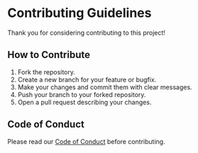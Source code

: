 # Contributing Guidelines

Thank you for considering contributing to this project!

## How to Contribute

1. Fork the repository.
2. Create a new branch for your feature or bugfix.
3. Make your changes and commit them with clear messages.
4. Push your branch to your forked repository.
5. Open a pull request describing your changes.

## Code of Conduct

Please read our [Code of Conduct](CODE_OF_CONDUCT.md) before contributing. 